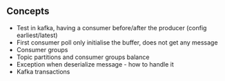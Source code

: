 ## Concepts

* Test in kafka, having a consumer before/after the producer (config earliest/latest)
* First consumer poll only initialise the buffer, does not get any message
* Consumer groups
* Topic partitions and consumer groups balance
* Exception when deserialize message - how to handle it
* Kafka transactions




